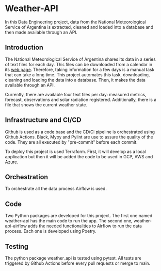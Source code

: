 # Weather-API

In this Data Engineering project, data from the National Meteorological Service of Argentina is extracted, cleaned and loaded into a database and then made available through an API.

## Introduction

The National Meteorological Service of Argentina shares its data in a series of text files for each day. This files can be downloaded from a calendar in its [web page](https://www.smn.gob.ar/descarga-de-datos). Therefore, taking information for a few days is a manual task that can take a long time. This project automates this task, downloading, cleaning and loading the data into a database. Then, it makes the data available through an API.

Currently, there are available four text files per day: measured metrics, forecast, observations and solar radiation registered. Additionally, there is a file that shows the current weather state.

## Infrastructure and CI/CD

Github is used as a code base and the CD/CI pipeline is orchestrated using Github Actions. Black, Mypy and Pylint are use to assure the quality of the code. They are all executed by "pre-commit" before each commit.

To deploy this project is used Terraform. First, it will develop as a local application but then it will be added the code to be used in GCP, AWS and Azure.

## Orchestration

To orchestrate all the data process Airflow is used.

## Code

Two Python packages are developed for this project. The first one named weather-api has the main code to run the app. The second one, weather-api-airflow adds the needed functionalities to Airflow to run the data process. Each one is developed using Poetry.

## Testing

The python package weather_api is tested using pytest. All tests are triggered by Github Actions before every pull requests or merge to main.
